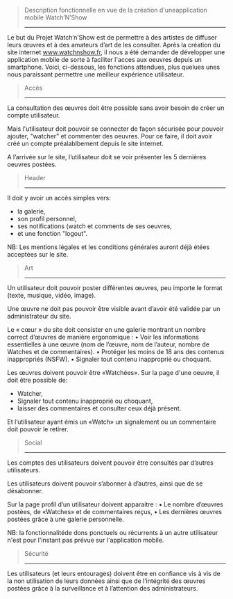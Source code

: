 > Description fonctionnelle en vue de la création d'uneapplication mobile Watch’N’Show
> ____________________________________________________________________________________



Le but du Projet Watch’n’Show est de permettre à des artistes de diffuser leurs œuvres et à des amateurs d’art de les consulter. Après la création du site internet www.watchnshow.fr, il nous a été demander de développer une application mobile de sorte à faciliter l'acces aux oeuvres depuis un smartphone.
Voici, ci-dessous, les fonctions attendues, plus quelues unes nous paraissant permettre une meilleur expérience utilisateur. 


> Accès
> _____

La consultation des œuvres doit être possible sans avoir besoin de créer un compte utilisateur.

Mais l'utilisateur doit pouvoir se connecter de façon sécurisée pour pouvoir ajouter, "watcher" et commenter des oeuvres. Pour ce faire, il doit avoir créé un compte préalablbement depuis le site internet.

A l’arrivée sur le site, l’utilisateur doit se voir présenter les 5 dernières oeuvres postées.


> Header
> ______

Il doit y avoir un accès simples vers:
- la galerie,
- son profil personnel,
- ses notifications (watch et comments de ses oeuvres,
- et une fonction "logout".

NB: Les mentions légales et les conditions générales auront déjà étées acceptées sur le site.


> Art
> ___

Un utilisateur doit pouvoir poster différentes œuvres, peu importe le format (texte, musique, vidéo, image).

Une œuvre ne doit pas pouvoir être visible avant d’avoir été validée par un administrateur du site.

Le « cœur » du site doit consister en une galerie montrant un nombre correct d’œuvres de manière ergonomique :
    • Voir les informations essentielles à une œuvre (nom de l’œuvre, nom de l’auteur, nombre de Watches et de commentaires).
    • Protéger les moins de 18 ans des contenus inappropriés (NSFW).
    • Signaler tout contenu inapproprié ou choquant.

Les œuvres doivent pouvoir être «Watchées».
Sur la page d'une oeuvre, il doit être possible de:
- Watcher,
- Signaler tout contenu inapproprié ou choquant,
- laisser des commentaires et consulter ceux déjà présent.

Et l’utilisateur ayant émis un «Watch» un signalement ou un commentaire doit pouvoir le retirer.


> Social
> ______

Les comptes des utilisateurs doivent pouvoir être consultés par d’autres utilisateurs.

Les utilisateurs doivent pouvoir s’abonner à d’autres, ainsi que de se désabonner.

Sur la page profil d’un utilisateur doivent apparaitre :
    • Le nombre d’œuvres postées, de «Watches» et de commentaires reçus,
    • Les dernières œuvres postées grâce à une galerie personnelle.

NB: la fonctionnalitéde dons ponctuels ou récurrents à un autre utilisateur n'est pour l'instant pas prévue sur l'application mobile.


> Sécurité
> ________

Les utilisateurs (et leurs entourages) doivent être en confiance vis à vis de la non utilisation de leurs données ainsi que de l’intégrité des œuvres postées grâce à la surveillance et à l’attention des administrateurs.
